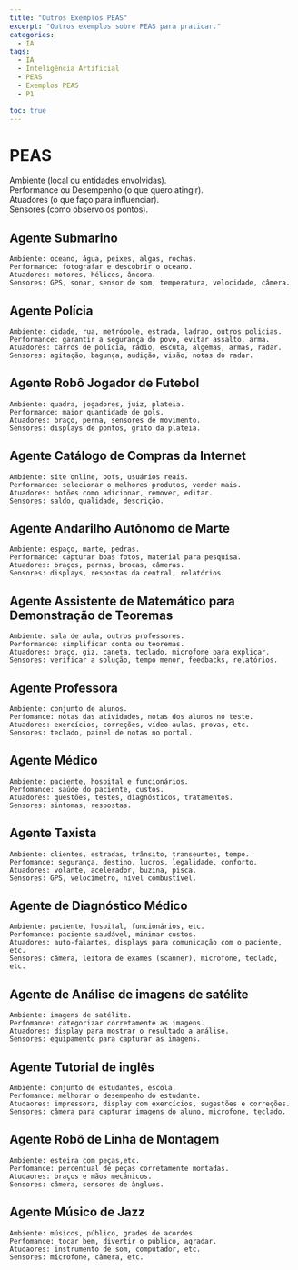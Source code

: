 ```yaml
---
title: "Outros Exemplos PEAS"
excerpt: "Outros exemplos sobre PEAS para praticar."
categories:
  - IA
tags:
  - IA
  - Inteligência Artificial
  - PEAS
  - Exemplos PEAS
  - P1

toc: true
---
```


# PEAS

Ambiente (local ou entidades envolvidas).  
Performance ou Desempenho (o que quero atingir).  
Atuadores (o que faço para influenciar).  
Sensores (como observo os pontos).

## Agente Submarino

    Ambiente: oceano, água, peixes, algas, rochas.
    Performance: fotografar e descobrir o oceano.
    Atuadores: motores, hélices, âncora.
    Sensores: GPS, sonar, sensor de som, temperatura, velocidade, câmera.

## Agente Polícia

    Ambiente: cidade, rua, metrópole, estrada, ladrao, outros policias.
    Performance: garantir a segurança do povo, evitar assalto, arma.
    Atuadores: carros de polícia, rádio, escuta, algemas, armas, radar.
    Sensores: agitação, bagunça, audição, visão, notas do radar.

## Agente Robô Jogador de Futebol

    Ambiente: quadra, jogadores, juiz, plateia.
    Performance: maior quantidade de gols.
    Atuadores: braço, perna, sensores de movimento.
    Sensores: displays de pontos, grito da plateia.

## Agente Catálogo de Compras da Internet

    Ambiente: site online, bots, usuários reais.
    Performance: selecionar o melhores produtos, vender mais.
    Atuadores: botões como adicionar, remover, editar.
    Sensores: saldo, qualidade, descrição.

## Agente Andarilho Autônomo de Marte

    Ambiente: espaço, marte, pedras.
    Performance: capturar boas fotos, material para pesquisa.
    Atuadores: braços, pernas, brocas, câmeras.
    Sensores: displays, respostas da central, relatórios.

## Agente Assistente de Matemático para Demonstração de Teoremas

    Ambiente: sala de aula, outros professores.
    Performance: simplificar conta ou teoremas.
    Atuadores: braço, giz, caneta, teclado, microfone para explicar.
    Sensores: verificar a solução, tempo menor, feedbacks, relatórios.

## Agente Professora

    Ambiente: conjunto de alunos.
    Perfomance: notas das atividades, notas dos alunos no teste.
    Atuadores: exercícios, correções, vídeo-aulas, provas, etc.
    Sensores: teclado, painel de notas no portal.

## Agente Médico

    Ambiente: paciente, hospital e funcionários.
    Perfomance: saúde do paciente, custos.
    Atuadores: questões, testes, diagnósticos, tratamentos.
    Sensores: sintomas, respostas.

## Agente Taxista

    Ambiente: clientes, estradas, trânsito, transeuntes, tempo.
    Perfomance: segurança, destino, lucros, legalidade, conforto.
    Atuadores: volante, acelerador, buzina, pisca.
    Sensores: GPS, velocímetro, nível combustível.

## Agente de Diagnóstico Médico

    Ambiente: paciente, hospital, funcionários, etc.
    Perfomance: paciente saudável, minimar custos.
    Atuadores: auto-falantes, displays para comunicação com o paciente, etc.
    Sensores: câmera, leitora de exames (scanner), microfone, teclado, etc.

## Agente de Análise de imagens de satélite

    Ambiente: imagens de satélite.
    Perfomance: categorizar corretamente as imagens.
    Atuadores: display para mostrar o resultado a análise.
    Sensores: equipamento para capturar as imagens.

## Agente Tutorial de inglês

    Ambiente: conjunto de estudantes, escola.
    Perfomance: melhorar o desempenho do estudante.
    Atudaores: impressora, display com exercícios, sugestões e correções.
    Sensores: câmera para capturar imagens do aluno, microfone, teclado.

## Agente Robô de Linha de Montagem

    Ambiente: esteira com peças,etc.
    Perfomance: percentual de peças corretamente montadas.
    Atudaores: braços e mãos mecânicos.
    Sensores: câmera, sensores de ângluos.

## Agente Músico de Jazz

    Ambiente: músicos, público, grades de acordes.
    Perfomance: tocar bem, divertir o público, agradar.
    Atudaores: instrumento de som, computador, etc.
    Sensores: microfone, câmera, etc.